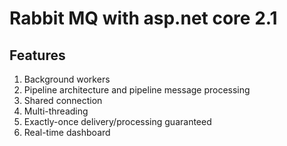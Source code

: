 # Rabbit MQ with asp.net core 2.1

## Features

1. Background workers
2. Pipeline architecture and pipeline message processing
3. Shared connection
4. Multi-threading
5. Exactly-once delivery/processing guaranteed
6. Real-time dashboard

